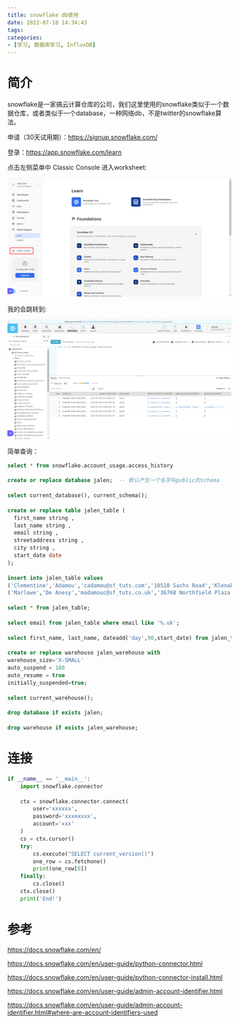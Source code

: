```yaml
---
title: snowflake db使用
date: 2022-07-18 14:34:43
tags:
categories:
- [学习, 数据库学习, InfluxDB]
---
```


# 简介

snowflake是一家搞云计算仓库的公司，我们这里使用的snowflake类似于一个数据仓库，或者类似于一个database，一种网络db，不是twitter的snowflake算法。

申请（30天试用期）：https://signup.snowflake.com/

登录：https://app.snowflake.com/learn

点击左侧菜单中 Classic Console 进入worksheet:

![app page](../../../../images/snowflakeconsole02.jpg)

我的会跳转到:

![console page](../../../../images/snowflakeconsole01.jpg)

简单查询：
```sql
select * from snowflake.account_usage.access_history

create or replace database jalen;  -- 默认产生一个名字叫public的schema

select current_database(), current_schema();

create or replace table jalen_table (
  first_name string ,
  last_name string ,
  email string ,
  streetaddress string ,
  city string ,
  start_date date
);
  
insert into jalen_table values
('Clementine','Adamou','cadamou@sf_tuts.com','10510 Sachs Road','Klenak','2017-9-22') ,
('Marlowe','De Anesy','madamouc@sf_tuts.co.uk','36768 Northfield Plaza','Fangshan','2017-1-26');
  
select * from jalen_table;
  
select email from jalen_table where email like '%.uk';
  
select first_name, last_name, dateadd('day',90,start_date) from jalen_table where start_date <= '2017-09-23';
  
create or replace warehouse jalen_warehouse with
warehouse_size='X-SMALL'
auto_suspend = 180
auto_resume = true
initially_suspended=true;
  
select current_warehouse();
  
drop database if exists jalen;

drop warehouse if exists jalen_warehouse;
```


# 连接
```python
if __name__ == '__main__':
    import snowflake.connector

    ctx = snowflake.connector.connect(
        user='xxxxxx',
        password='xxxxxxxx',
        account='xxx'
    )
    cs = ctx.cursor()
    try:
        cs.execute("SELECT current_version()")
        one_row = cs.fetchone()
        print(one_row[0])
    finally:
        cs.close()
    ctx.close()
    print('End!')
```

# 参考

https://docs.snowflake.com/en/

https://docs.snowflake.com/en/user-guide/python-connector.html

https://docs.snowflake.com/en/user-guide/python-connector-install.html

https://docs.snowflake.com/en/user-guide/admin-account-identifier.html

https://docs.snowflake.com/en/user-guide/admin-account-identifier.html#where-are-account-identifiers-used
